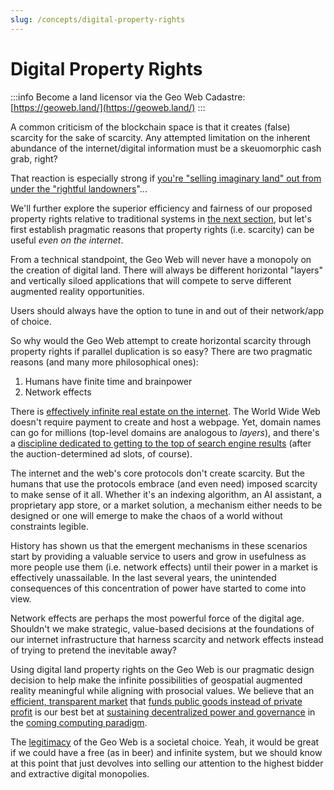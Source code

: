 ```yaml
---
slug: /concepts/digital-property-rights
---
```


# Digital Property Rights

:::info
Become a land licensor via the Geo Web Cadastre: [https://geoweb.land/](https://geoweb.land/)
:::

A common criticism of the blockchain space is that it creates (false) scarcity for the sake of scarcity. Any attempted limitation on the inherent abundance of the internet/digital information must be a skeuomorphic cash grab, right?

That reaction is especially strong if [you're "selling imaginary land" out from under the "rightful landowners](https://www.protocol.com/entertainment/upland-augmented-reality-real-estate)"...

We'll further explore the superior efficiency and fairness of our proposed property rights relative to traditional systems in [the next section](partial-common-ownership.md), but let's first establish pragmatic reasons that property rights (i.e. scarcity) can be useful _even on the internet_.

From a technical standpoint, the Geo Web will never have a monopoly on the creation of digital land. There will always be different horizontal "layers" and vertically siloed applications that will compete to serve different augmented reality opportunities.

Users should always have the option to tune in and out of their network/app of choice.

So why would the Geo Web attempt to create horizontal scarcity through property rights if parallel duplication is so easy? There are two pragmatic reasons (and many more philosophical ones):

1. Humans have finite time and brainpower
2. Network effects

There is [effectively infinite real estate on the internet](https://en.wikipedia.org/wiki/IPv6). The World Wide Web doesn't require payment to create and host a webpage. Yet, domain names can go for millions (top-level domains are analogous to _layers_), and there's a [discipline dedicated to getting to the top of search engine results](https://en.wikipedia.org/wiki/Search_engine_optimization) (after the auction-determined ad slots, of course).

The internet and the web's core protocols don't create scarcity. But the humans that use the protocols embrace (and even need) imposed scarcity to make sense of it all. Whether it's an indexing algorithm, an AI assistant, a proprietary app store, or a market solution, a mechanism either needs to be designed or one will emerge to make the chaos of a world without constraints legible.&#x20;

History has shown us that the emergent mechanisms in these scenarios start by providing a valuable service to users and grow in usefulness as more people use them (i.e. network effects) until their power in a market is effectively unassailable. In the last several years, the unintended consequences of this concentration of power have started to come into view.

Network effects are perhaps the most powerful force of the digital age. Shouldn't we make strategic, value-based decisions at the foundations of our internet infrastructure that harness scarcity and network effects instead of trying to pretend the inevitable away?

Using digital land property rights on the Geo Web is our pragmatic design decision to help make the infinite possibilities of geospatial augmented reality meaningful while aligning with prosocial values. We believe that an [efficient, transparent market](partial-common-ownership.md) that [funds public goods instead of private profit](network-funds.md) is our best bet at [sustaining decentralized power and governance](../community-and-governance/geo-web-dao.md) in the [coming computing paradigm](../introduction/the-next-computing-paradigm.md).&#x20;

The [legitimacy](https://vitalik.ca/general/2021/03/23/legitimacy.html) of the Geo Web is a societal choice. Yeah, it would be great if we could have a free (as in beer) and infinite system, but we should know at this point that just devolves into selling our attention to the highest bidder and extractive digital monopolies.
